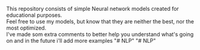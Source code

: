 This repository consists of simple Neural network models created for educational purposes.  
Feel free to use my models, but know that they are neither the best, nor the most optimized.  
I've made som extra comments to better help you understand what's going on and in the future i'll add more examples 
"# NLP" 
"# NLP" 

